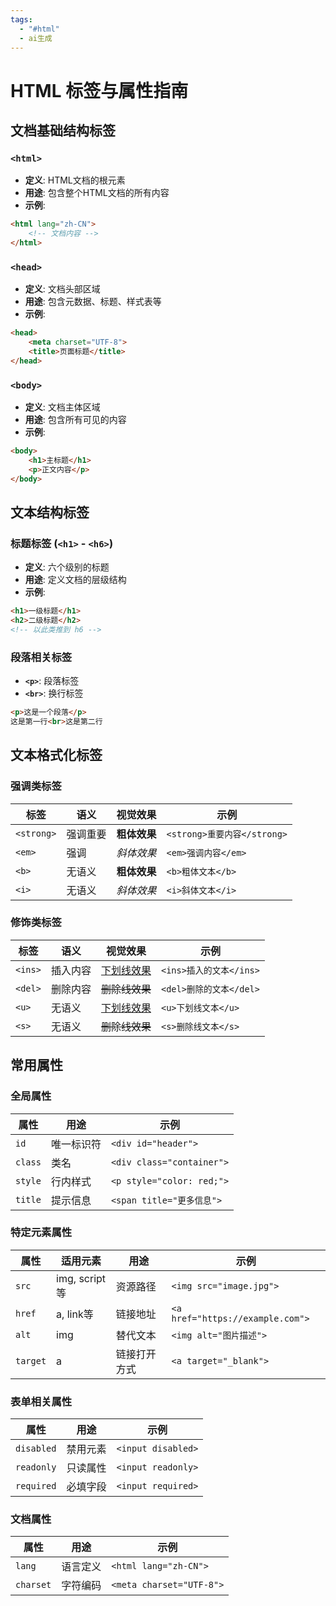 ```yaml
---
tags:
  - "#html"
  - ai生成
---
```


# HTML 标签与属性指南

## 文档基础结构标签

### `<html>`
- **定义**: HTML文档的根元素
- **用途**: 包含整个HTML文档的所有内容
- **示例**:
```html
<html lang="zh-CN">
    <!-- 文档内容 -->
</html>
```

### `<head>`
- **定义**: 文档头部区域
- **用途**: 包含元数据、标题、样式表等
- **示例**:
```html
<head>
    <meta charset="UTF-8">
    <title>页面标题</title>
</head>
```

### `<body>`
- **定义**: 文档主体区域
- **用途**: 包含所有可见的内容
- **示例**:
```html
<body>
    <h1>主标题</h1>
    <p>正文内容</p>
</body>
```

## 文本结构标签

### 标题标签 (`<h1>` - `<h6>`)
- **定义**: 六个级别的标题
- **用途**: 定义文档的层级结构
- **示例**:
```html
<h1>一级标题</h1>
<h2>二级标题</h2>
<!-- 以此类推到 h6 -->
```

### 段落相关标签
- **`<p>`**: 段落标签
- **`<br>`**: 换行标签
```html
<p>这是一个段落</p>
这是第一行<br>这是第二行
```

## 文本格式化标签


### 强调类标签
| 标签 | 语义 | 视觉效果 | 示例 |
|------|------|----------|------|
| `<strong>` | 强调重要 | <strong>粗体效果</strong> | `<strong>重要内容</strong>` |
| `<em>` | 强调 | <em>斜体效果</em> | `<em>强调内容</em>` |
| `<b>` | 无语义 | <b>粗体效果</b> | `<b>粗体文本</b>` |
| `<i>` | 无语义 | <i>斜体效果</i> | `<i>斜体文本</i>` |



### 修饰类标签
| 标签 | 语义 | 视觉效果 | 示例 |
|------|------|----------|------|
| `<ins>` | 插入内容 | <ins>下划线效果</ins> | `<ins>插入的文本</ins>` |
| `<del>` | 删除内容 | <del>删除线效果</del> | `<del>删除的文本</del>` |
| `<u>` | 无语义 | <u>下划线效果</u> | `<u>下划线文本</u>` |
| `<s>` | 无语义 | <s>删除线效果</s> | `<s>删除线文本</s>` |


## 常用属性

### 全局属性
| 属性 | 用途 | 示例 |
|------|------|------|
| `id` | 唯一标识符 | `<div id="header">` |
| `class` | 类名 | `<div class="container">` |
| `style` | 行内样式 | `<p style="color: red;">` |
| `title` | 提示信息 | `<span title="更多信息">` |

### 特定元素属性
| 属性 | 适用元素 | 用途 | 示例 |
|------|----------|------|------|
| `src` | img, script等 | 资源路径 | `<img src="image.jpg">` |
| `href` | a, link等 | 链接地址 | `<a href="https://example.com">` |
| `alt` | img | 替代文本 | `<img alt="图片描述">` |
| `target` | a | 链接打开方式 | `<a target="_blank">` |

### 表单相关属性
| 属性 | 用途 | 示例 |
|------|------|------|
| `disabled` | 禁用元素 | `<input disabled>` |
| `readonly` | 只读属性 | `<input readonly>` |
| `required` | 必填字段 | `<input required>` |

### 文档属性
| 属性 | 用途 | 示例 |
|------|------|------|
| `lang` | 语言定义 | `<html lang="zh-CN">` |
| `charset` | 字符编码 | `<meta charset="UTF-8">` |

